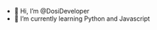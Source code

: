 - 👋 Hi, I’m @DosiDeveloper
- 🌱 I’m currently learning Python and Javascript

<!---
DosiDeveloper/DosiDeveloper is a ✨ special ✨ repository because its `README.md` (this file) appears on your GitHub profile.
You can click the Preview link to take a look at your changes.
--->
